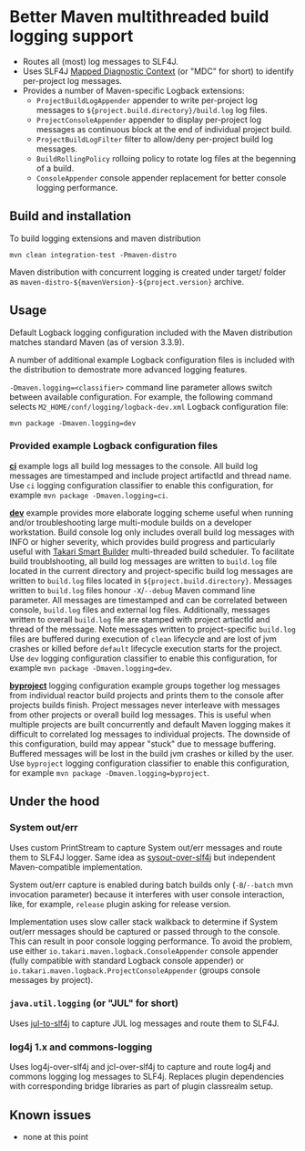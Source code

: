# Better Maven multithreaded build logging support


* Routes all (most) log messages to SLF4J.
* Uses SLF4J [Mapped Diagnostic Context](http://www.slf4j.org/manual.html#mdc) (or "MDC" for short) to identify per-project log messages.
* Provides a number of Maven-specific Logback extensions:
  * `ProjectBuildLogAppender` appender to write per-project log messages to `${project.build.directory}/build.log` log files.
  * `ProjectConsoleAppender` appender to display per-project log messages as continuous block at the end of individual project build.
  * `ProjectBuildLogFilter` filter to allow/deny per-project build log messages.
  * `BuildRollingPolicy` rolloing policy to rotate log files at the begenning of a build.
  * `ConsoleAppender` console appender replacement for better console logging performance.

## Build and installation

To build logging extensions and maven distribution

    mvn clean integration-test -Pmaven-distro

Maven distribution with concurrent logging is created under target/ folder as `maven-distro-${mavenVersion}-${project.version}` archive.

## Usage

Default Logback logging configuration included with the Maven distribution matches standard Maven (as of version 3.3.9).

A number of additional example Logback configuration files is included with the distribution to demostrate more advanced logging features.

`-Dmaven.logging=<classifier>` command line parameter allows switch between available configuration. For example, the following command selects `M2_HOME/conf/logging/logback-dev.xml` Logback configuration file:

    mvn package -Dmaven.logging=dev

### Provided example Logback configuration files

[**ci**](src/main/distro/conf/logging/logback-ci.xml) example logs all build log messages to the console. All build log messages are timestamped and include project artifactId and thread name. Use `ci` logging configuration classifier to enable this configuration, for example `mvn package -Dmaven.logging=ci`.

[**dev**](src/main/distro/conf/logging/logback-dev.xml) example provides more elaborate logging scheme useful when running and/or troubleshooting large multi-module builds on a developer workstation. Build console log only includes overall build log messages with INFO or higher severity, which provides build progress and particularly useful with [Takari Smart Builder](https://github.com/takari/takari-smart-builder) multi-threaded build scheduler. To facilitate build troublshooting, all build log messages are written to `build.log` file located in the current directory and project-specific build log messages are written to `build.log` files located in `${project.build.directory}`. Messages written to `build.log` files honour `-X`/`--debug` Maven command line parameter. All messages are timestamped and can be correlated between console, `build.log` files and external log files. Additionally, messages written to overall `build.log` file are stamped with project artiactId and thread of the message. Note messages written to project-specific `build.log` files are buffered during execution of `clean` lifecycle and are lost of jvm crashes or killed before `default` lifecycle execution starts for the project. Use `dev` logging configuration classifier to enable this configuration, for example `mvn package -Dmaven.logging=dev`.

[**byproject**](src/main/distro/conf/logging/logback-byproject.xml) logging configuration example groups together log messages from individual reactor build projects and prints them to the console after projects builds finish. Project messages never interleave with messages from other projects or overall build log messages. This is useful when multiple projects are built concurrently and default Maven logging makes it difficult to correlated log messages to individual projects. The downside of this configuration, build may appear "stuck" due to message buffering. Buffered messages will be lost in the build jvm crashes or killed by the user. Use `byproject` logging configuration classifier to enable this configuration, for example `mvn package -Dmaven.logging=byproject`.

## Under the hood

### System out/err

Uses custom PrintStream to capture System out/err messages and route them to SLF4J logger. Same idea as [sysout-over-slf4j](http://projects.lidalia.org.uk/sysout-over-slf4j/) but independent Maven-compatible implementation.

System out/err capture is enabled during batch builds only (`-B`/`--batch` mvn invocation parameter) because it interferes with user console interaction, like, for example, `release` plugin asking for release version.

Implementation uses slow caller stack walkback to determine if System out/err messages should be captured or passed through to the console. This can result in poor console logging performance. To avoid the problem, use either `io.takari.maven.logback.ConsoleAppender` console appender (fully compatible with standard Logback console appender) or `io.takari.maven.logback.ProjectConsoleAppender` (groups console messages by project).

### `java.util.logging` (or "JUL" for short)

Uses [jul-to-slf4j](http://www.slf4j.org/legacy.html#jul-to-slf4j) to capture  JUL log messages and route them to SLF4J.

### log4j 1.x and commons-logging

Uses log4j-over-slf4j and jcl-over-slf4j to capture and route log4j and commons logging log messages to SLF4j. Replaces plugin dependencies with corresponding bridge libraries as part of plugin classrealm setup. 

## Known issues

* none at this point
